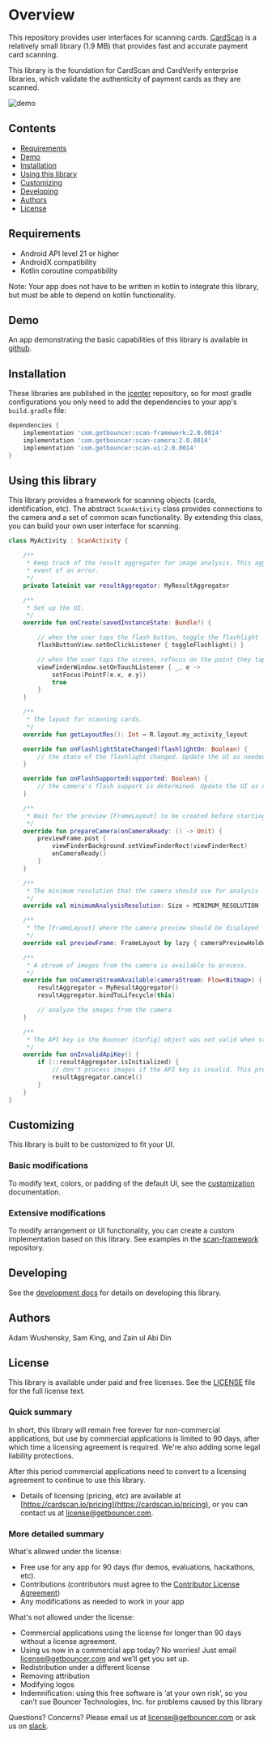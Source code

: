 # Overview

This repository provides user interfaces for scanning cards. [CardScan](https://cardscan.io/) is a relatively small library (1.9 MB) that provides fast and accurate payment card scanning.

This library is the foundation for CardScan and CardVerify enterprise libraries, which validate the authenticity of payment cards as they are scanned.

![demo](docs/images/demo.gif)

## Contents

* [Requirements](#requirements)
* [Demo](#demo)
* [Installation](#installation)
* [Using this library](#using-this-library)
* [Customizing](#customizing)
* [Developing](#developing)
* [Authors](#authors)
* [License](#license)

## Requirements

* Android API level 21 or higher
* AndroidX compatibility
* Kotlin coroutine compatibility

Note: Your app does not have to be written in kotlin to integrate this library, but must be able to depend on kotlin functionality.

## Demo

An app demonstrating the basic capabilities of this library is available in [github](https://github.com/getbouncer/cardscan-demo-android).

## Installation

These libraries are published in the [jcenter](https://jcenter.bintray.com/com/getbouncer/) repository, so for most gradle configurations you only need to add the dependencies to your app's `build.gradle` file:

```gradle
dependencies {
    implementation 'com.getbouncer:scan-framework:2.0.0014'
    implementation 'com.getbouncer:scan-camera:2.0.0014'
    implementation 'com.getbouncer:scan-ui:2.0.0014'
}
```

## Using this library

This library provides a framework for scanning objects (cards, identification, etc). The abstract `ScanActivity` class provides connections to the camera and a set of common scan functionality. By extending this class, you can build your own user interface for scanning.

```kotlin
class MyActivity : ScanActivity {

    /**
     * Keep track of the result aggregator for image analysis. This aggregator will stop analyzing in the
     * event of an error.
     */
    private lateinit var resultAggregator: MyResultAggregator

    /**
     * Set up the UI.
     */
    override fun onCreate(savedInstanceState: Bundle?) {

        // when the user taps the flash button, toggle the flashlight
        flashButtonView.setOnClickListener { toggleFlashlight() }

        // when the user taps the screen, refocus on the point they tapped
        viewFinderWindow.setOnTouchListener { _, e ->
            setFocus(PointF(e.x, e.y))
            true
        }
    }

    /**
     * The layout for scanning cards.
     */
    override fun getLayoutRes(): Int = R.layout.my_activity_layout

    override fun onFlashlightStateChanged(flashlightOn: Boolean) {
        // the state of the flashlight changed. Update the UI as needed.
    }

    override fun onFlashSupported(supported: Boolean) {
        // the camera's flash support is determined. Update the UI as needed.
    }

    /**
     * Wait for the preview [FrameLayout] to be created before starting the camera
     */
    override fun prepareCamera(onCameraReady: () -> Unit) {
        previewFrame.post {
            viewFinderBackground.setViewFinderRect(viewFinderRect)
            onCameraReady()
        }
    }

    /**
     * The minimum resolution that the camera should use for analysis
     */
    override val minimumAnalysisResolution: Size = MINIMUM_RESOLUTION

    /**
     * The [FrameLayout] where the camera preview should be displayed
     */
    override val previewFrame: FrameLayout by lazy { cameraPreviewHolder }

    /**
     * A stream of images from the camera is available to process.
     */
    override fun onCameraStreamAvailable(cameraStream: Flow<Bitmap>) {
        resultAggregator = MyResultAggregator()
        resultAggregator.bindToLifecycle(this)

        // analyze the images from the camera
    }

    /**
     * The API key in the Bouncer [Config] object was not valid when starting this activity.
     */
    override fun onInvalidApiKey() {
        if (::resultAggregator.isInitialized) {
            // don't process images if the API key is invalid. This prevents bad network calls.
            resultAggregator.cancel()
        }
    }
}
```

## Customizing

This library is built to be customized to fit your UI.

### Basic modifications

To modify text, colors, or padding of the default UI, see the [customization](docs/customize.md) documentation.

### Extensive modifications

To modify arrangement or UI functionality, you can create a custom implementation based on this library. See examples in the [scan-framework](https://github.com/getbouncer/scan-framework-android) repository.

## Developing

See the [development docs](docs/develop.md) for details on developing this library.

## Authors

Adam Wushensky, Sam King, and Zain ul Abi Din

## License

This library is available under paid and free licenses. See the [LICENSE](LICENSE) file for the full license text.

### Quick summary
In short, this library will remain free forever for non-commercial applications, but use by commercial applications is limited to 90 days, after which time a licensing agreement is required. We're also adding some legal liability protections.

After this period commercial applications need to convert to a licensing agreement to continue to use this library.
* Details of licensing (pricing, etc) are available at [https://cardscan.io/pricing](https://cardscan.io/pricing), or you can contact us at [license@getbouncer.com](mailto:license@getbouncer.com).

### More detailed summary
What's allowed under the license:
* Free use for any app for 90 days (for demos, evaluations, hackathons, etc).
* Contributions (contributors must agree to the [Contributor License Agreement](Contributor%20License%20Agreement))
* Any modifications as needed to work in your app

What's not allowed under the license:
* Commercial applications using the license for longer than 90 days without a license agreement. 
* Using us now in a commercial app today? No worries! Just email [license@getbouncer.com](mailto:license@getbouncer.com) and we’ll get you set up.
* Redistribution under a different license
* Removing attribution
* Modifying logos
* Indemnification: using this free software is ‘at your own risk’, so you can’t sue Bouncer Technologies, Inc. for problems caused by this library

Questions? Concerns? Please email us at [license@getbouncer.com](mailto:license@getbouncer.com) or ask us on [slack](https://getbouncer.slack.com).
